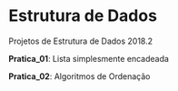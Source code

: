 # Estrutura de Dados
Projetos de Estrutura de Dados 2018.2

**Pratica_01**: Lista simplesmente encadeada

**Pratica_02**: Algoritmos de Ordenação
